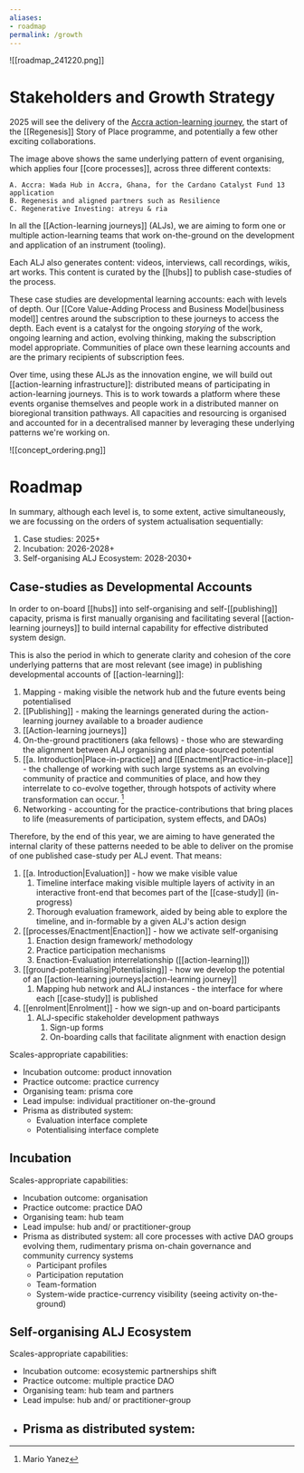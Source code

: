```yaml
---
aliases: 
- roadmap
permalink: /growth
---
```


![[roadmap_241220.png]]

# Stakeholders and Growth Strategy
2025 will see the delivery of the [Accra action-learning journey](https://projectcatalyst.io/funds/13/f13-cardano-open-ecosystem/wada-hub-hackathon-a-local-community-catalyst), the start of the [[Regenesis]] Story of Place programme, and potentially a few other exciting collaborations. 

The image above shows the same underlying pattern of event organising, which applies four [[core processes]], across three different contexts:

	A. Accra: Wada Hub in Accra, Ghana, for the Cardano Catalyst Fund 13 application
	B. Regenesis and aligned partners such as Resilience
	C. Regenerative Investing: atreyu & ria

In all the [[Action-learning journeys]] (ALJs), we are aiming to form one or multiple action-learning teams that work on-the-ground on the development and application of an instrument (tooling). 

Each ALJ also generates content: videos, interviews, call recordings, wikis, art works. This content is curated by the [[hubs]] to publish case-studies of the process. 

These case studies are developmental learning accounts: each with levels of depth. Our [[Core Value-Adding Process and Business Model|business model]] centres around the subscription to these journeys to access the depth. Each event is a catalyst for the ongoing *storying* of the work, ongoing learning and action, evolving thinking, making the subscription model appropriate. Communities of place own these learning accounts and are the primary recipients of subscription fees. 

Over time, using these ALJs as the innovation engine, we will build out [[action-learning infrastructure]]: distributed means of participating in action-learning journeys. This is to work towards a platform where these events organise themselves and people work in a distributed manner on bioregional transition pathways. All capacities and resourcing is organised and accounted for in a decentralised manner by leveraging these underlying patterns we're working on.

![[concept_ordering.png]]

# Roadmap
In summary, although each level is, to some extent, active simultaneously, we are focussing on the orders of system actualisation sequentially:

1. Case studies: 2025+
2. Incubation: 2026-2028+
3. Self-organising ALJ Ecosystem: 2028-2030+
## Case-studies as Developmental Accounts
In order to on-board [[hubs]] into self-organising and self-[[publishing]] capacity, prisma is first manually organising and facilitating several [[action-learning journeys]] to build internal capability for effective distributed system design. 

This is also the period in which to generate clarity and cohesion of the core underlying patterns that are most relevant (see image) in publishing developmental accounts of [[action-learning]]:

1. Mapping - making visible the network hub and the future events being potentialised
2. [[Publishing]] - making the learnings generated during the action-learning journey available to a broader audience
3. [[Action-learning journeys]]
4. On-the-ground practitioners (aka fellows) - those who are stewarding the alignment between ALJ organising and place-sourced potential
5. [[a. Introduction|Place-in-practice]] and [[Enactment|Practice-in-place]] - the challenge of working with such large systems as an evolving community of practice and communities of place, and how they interrelate to co-evolve together, through hotspots of activity where transformation can occur. [^1]
6. Networking - accounting for the practice-contributions that bring places to life (measurements of participation, system effects, and DAOs)

Therefore, by the end of this year, we are aiming to have generated the internal clarity of these patterns needed to be able to deliver on the promise of one published case-study per ALJ event. That means:

1. [[a. Introduction|Evaluation]] - how we make visible value
	1. Timeline interface making visible multiple layers of activity in an interactive front-end that becomes part of the [[case-study]] (in-progress)
	2. Thorough evaluation framework, aided by being able to explore the timeline, and in-formable by a given ALJ's action design
2. [[processes/Enactment|Enaction]] - how we activate self-organising
	1. Enaction design framework/ methodology
	2. Practice participation mechanisms
	3. Enaction-Evaluation interrelationship ([[action-learning]])
3. [[ground-potentialising|Potentialising]] - how we develop the potential of an [[action-learning journeys|action-learning journey]]
	1. Mapping hub network and ALJ instances - the interface for where each [[case-study]] is published
4. [[enrolment|Enrolment]] - how we sign-up and on-board participants
	1. ALJ-specific stakeholder development pathways
		1. Sign-up forms
		2. On-boarding calls that facilitate alignment with enaction design

Scales-appropriate capabilities: 

- Incubation outcome: product innovation
- Practice outcome: practice currency
- Organising team: prisma core
- Lead impulse: individual practitioner on-the-ground
- Prisma as distributed system: 
	- Evaluation interface complete
	- Potentialising interface complete
## Incubation

Scales-appropriate capabilities: 

- Incubation outcome: organisation
- Practice outcome: practice DAO
- Organising team: hub team
- Lead impulse: hub and/ or practitioner-group
- Prisma as distributed system: all core processes with active DAO groups evolving them, rudimentary prisma on-chain governance and community currency systems
	- Participant profiles
	- Participation reputation
	- Team-formation
	- System-wide practice-currency visibility (seeing activity on-the-ground)

## Self-organising ALJ Ecosystem

Scales-appropriate capabilities: 

- Incubation outcome: ecosystemic partnerships shift
- Practice outcome: multiple practice DAO
- Organising team: hub team and partners
- Lead impulse: hub and/ or practitioner-group
- Prisma as distributed system: 
	- 

[^1]: Mario Yanez
